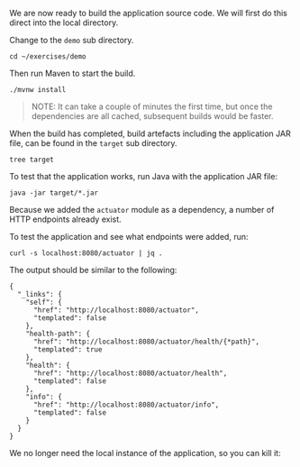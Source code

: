 We are now ready to build the application source code. We will first do this direct into the local directory.

Change to the ``demo`` sub directory.

```execute
cd ~/exercises/demo
```

Then run Maven to start the build.

```execute
./mvnw install
```

> NOTE: It can take a couple of minutes the first time, but once the dependencies are all cached, subsequent builds would be faster.

When the build has completed, build artefacts including the application JAR file, can be found in the `target` sub directory.

```execute
tree target
```

To test that the application works, run Java with the application JAR file:

```execute
java -jar target/*.jar
```

Because we added the `actuator` module as a dependency, a number of HTTP endpoints already exist.

To test the application and see what endpoints were added, run:

```execute-2
curl -s localhost:8080/actuator | jq .
```

The output should be similar to the following:

```
{
  "_links": {
    "self": {
      "href": "http://localhost:8080/actuator",
      "templated": false
    },
    "health-path": {
      "href": "http://localhost:8080/actuator/health/{*path}",
      "templated": true
    },
    "health": {
      "href": "http://localhost:8080/actuator/health",
      "templated": false
    },
    "info": {
      "href": "http://localhost:8080/actuator/info",
      "templated": false
    }
  }
}
```

We no longer need the local instance of the application, so you can kill it:

```terminal:interrupt
```
